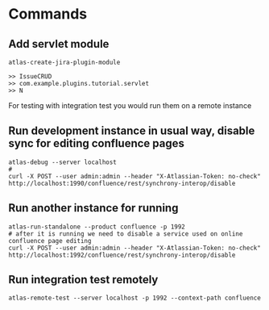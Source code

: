 # Commands

## Add servlet module

    atlas-create-jira-plugin-module 

    >> IssueCRUD
    >> com.example.plugins.tutorial.servlet
    >> N


For testing with integration test you would run them on a remote instance

## Run development instance in usual way, disable sync for editing confluence pages

    atlas-debug --server localhost
    #
    curl -X POST --user admin:admin --header "X-Atlassian-Token: no-check" http://localhost:1990/confluence/rest/synchrony-interop/disable


## Run another instance for running

    atlas-run-standalone --product confluence -p 1992
    # after it is running we need to disable a service used on online confluence page editing
    curl -X POST --user admin:admin --header "X-Atlassian-Token: no-check" http://localhost:1992/confluence/rest/synchrony-interop/disable

## Run integration test remotely

    atlas-remote-test --server localhost -p 1992 --context-path confluence

